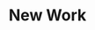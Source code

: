 ---
title: New Work
description_markdown: >-
  Selected work available now. Unless otherwise mentioned all work is available
  from my studio.


  Open thumbnails for expanded view and details.


  If you would like further information please see the [Contact](/contact) page.
_gallery_date: 2016-05-01 00:00:00
permalink: /gallery/new-work/
main_image_path:
images:
  - image_path: /uploads/img-6477.JPG
    image_title: DR/B1 Small Bowl
    image_description: >-
      DR/B1 Small Bowl. Height: 13 cm. This piece available from Contemporary
      Ceramics Centre, London, UK
  - image_path: /uploads/img-6478.JPG
    image_title: DR/B1 View 2
    image_description: DR/B1 View 2
  - image_path: /uploads/img-6473.JPG
    image_title: DR/B2  Bowl
    image_description: 'DR/B2 Bowl. Height:12.5 cm. Price: £450.00'
  - image_path: /uploads/img-6472.JPG
    image_title: DR/B2 View 2
    image_description: DR/B2 View 2
  - image_path: /uploads/img-6466.JPG
    image_title: 'DR/B5  Bowl. '
    image_description: >-
      DR/B5 Bowl. Height: 15.5 cm. This piece available from Contemporary
      Ceramics Centre, London, UK
  - image_path: /uploads/img-6467.JPG
    image_title: DR/B5 View 2
    image_description: DR/B5 View 2
  - image_path: /uploads/img-6465.JPG
    image_title: DR/B4 Bowl
    image_description: 'DR/B4 Bowl. Height: 17.5 cm. Price: £850.00'
  - image_path: /uploads/img-6464.JPG
    image_title: DR/B4  Bowl View 2
    image_description: DR/B4
  - image_path: /uploads/img-6463.JPG
    image_title: DR/B6 Bowl
    image_description: >-
      DR/B6 Bowl. Height: 18 cm. This piece available from Contemporary Ceramics
      Centre, London, UK
  - image_path: /uploads/img-6462.JPG
    image_title: DR/B6 View 2
    image_description: DR/B6 View 2
  - image_path: /uploads/img-6433-1.JPG
    image_title: DR/B17  Small Bowl Floating Seeds
    image_description: >-
      DR/B17. Terra-sigillata Small Bowl. 'Floating Seeds'  Height: 14 cm. Price
      in GBP: £350.00
  - image_path: /uploads/img-6435-1.JPG
    image_title: DR/B17  Small Bowl  View 2
    image_description: DR/B17 Terra-sigillata Small Bowl View 2
  - image_path: /uploads/img-6441.JPG
    image_title: DR/B20 Terra-sigillata Bowl
    image_description: |-
      DR/B20 Terra-sigillata Bowl. Mottled interior. Height: 17.5 cm. 
      Price in GBP: £620.00
  - image_path: /uploads/img-6442.JPG
    image_title: DR/B20 View 2
    image_description: DR/B20 View 2
  - image_path: /uploads/img-6450.JPG
    image_title: DR/B30 Dark Bowl.
    image_description: 'DR/B30 Terra-sigillata dark bowl. Height: 14 cm. Price in GBP: £420.00'
  - image_path: /uploads/img-6451.JPG
    image_title: DR/B30 View 2
    image_description: DR/B30 View 2
  - image_path: /uploads/img-6247.jpg
    image_title: DR/B4 Terra-sigillata Balancing bowl
    image_description: >-
      DR/B4  Terra-sigillata balancing bowl, mottled interior. Textile ring
      supplied. Height: 12 cm. Price GBP: £350.00
  - image_path: /uploads/img-6250.jpg
    image_title: DR/B4  View 2
    image_description: DR/B4 View 2
  - image_path: /uploads/img-5750.jpg
    image_title: DR/A4  Deep Bowl  'Sun, Moon and Stars'
    image_description: >-
      Terra-sigillata Deep Bowl: 'Sun, Moon and Stars'. Mottled interior.
      Height: 22 cm.

      Diameter across the rim: 19.5 cm. Price in GBP: £1950.00
  - image_path: /uploads/img-5751.jpg
    image_title: DR/A4  'Sun, Moon and Stars' View 2
    image_description: Terra-sigillata Deep Bowl. 'Sun, Moon and Stars'  View  2
display_title: true
cols: 2
_options:
  image_path:
    width: '1200'
    height: '1200'
    resize_style: contain
    mime_type: image/jpeg
  main_image_path:
    width: '1200'
    height: '800'
    resize_style: contain
    mime_type: image/jpeg
_comments:
  title: Gallery title
  permalink: Be careful editing this
  main_image_path: Image used to represent your gallery
  images: Add and edit your gallery images here
  image_description: May only be used in the close up of an image
---